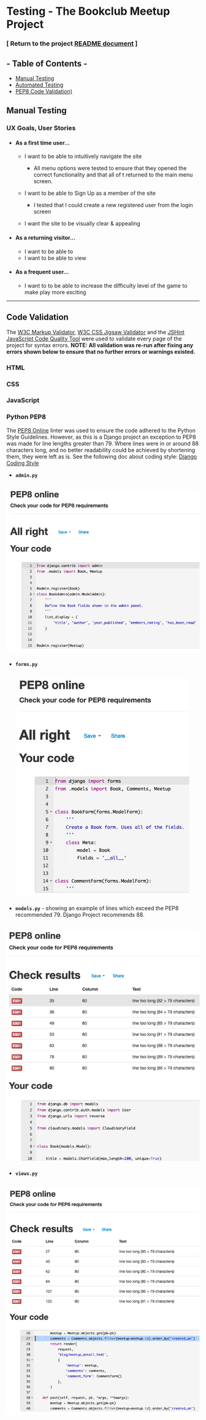 # Testing - The Bookclub Meetup Project

### [ Return to the project [README document](../README.md) ]

## - Table of Contents -
* [Manual Testing](#manual-testing)
* [Automated Testing](#automated-testing)
* [PEP8 Code Validation)](#pep8-results)


## Manual Testing

### UX Goals, User Stories

- #### As a first time user...  
  -  I want to be able to intuitively navigate the site  
      - All menu options were tested to ensure that they opened the correct functionality and that all of t returned to the main menu screen.  
        
    -  I want to be able to Sign Up as a member of the site
       - I tested that I could create a new registered user from the login screen

    -  I want the site to be visually clear & appealing  
       

-   #### As a returning visitor...
    -   I want to be able to 
    -   I want to be able to view 

-   #### As a frequent user...
    -   I want to to be able to increase the difficulty level of the game to make play more exciting  
        

<hr>

## Code Validation

The [W3C Markup Validator](https://validator.w3.org/#validate_by_uri), [W3C CSS Jigsaw Validator](https://jigsaw.w3.org/css-validator/#validate_by_uri) and the [JSHint JavaScript Code Quality Tool](https://jshint.com) were used to validate every page of the project for syntax errors. **NOTE: All validation was re-run after fixing any errors shown below to ensure that no further errors or warnings existed.**

### HTML
### CSS
### JavaScript
### Python PEP8
The [PEP8 Online](http://pep8online.com) linter was used to ensure the code adhered to the Python Style Guidelines. However, as this is a Django project an exception to PEP8 was made for line lengths greater than 79.  Where lines were in or around 88 characters long, and no better readability could be achieved by shortening them, they were left as is. See the following doc about coding style: [Django Coding Style](https://docs.djangoproject.com/en/dev/internals/contributing/writing-code/coding-style/#python-style)

- **`admin.py`**
<h2 align="center"><img src=admin_py-pep8.png></h2>

- **`forms.py`**
<h2 align="center"><img src=forms_py-pep8.png></h2>

- **`models.py`** - showing an example of lines which exceed the PEP8 recommended 79. Django Project recommends 88.  
<h2 align="center"><img src=models_py-pep8.png></h2>

- **`views.py`**
<h2 align="center"><img src=views_py-pep8.png></h2>
